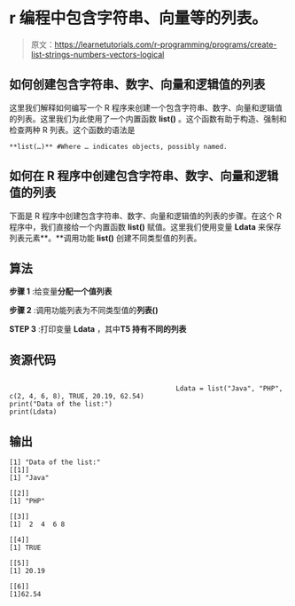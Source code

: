 # r 编程中包含字符串、向量等的列表。

> 原文：<https://learnetutorials.com/r-programming/programs/create-list-strings-numbers-vectors-logical>

## 如何创建包含字符串、数字、向量和逻辑值的列表

这里我们解释如何编写一个 R 程序来创建一个包含字符串、数字、向量和逻辑值的列表。这里我们为此使用了一个内置函数 **list()** 。这个函数有助于构造、强制和检查两种 R 列表。这个函数的语法是

```
**list(…)** #Where … indicates objects, possibly named. 

```

## 如何在 R 程序中创建包含字符串、数字、向量和逻辑值的列表

下面是 R 程序中创建包含字符串、数字、向量和逻辑值的列表的步骤。在这个 R 程序中，我们直接给一个内置函数 **list()** 赋值。这里我们使用变量 **Ldata** 来保存列表元素**。**调用功能 **list()** 创建不同类型值的列表。

## 算法

**步骤 1** :给变量**分配一个值列表**

**步骤 2** :调用功能列表为不同类型值的**列表()**

**STEP 3** :打印变量 **Ldata** ，其中**T5 持有不同的列表**

## 资源代码

```

                                          Ldata = list("Java", "PHP", c(2, 4, 6, 8), TRUE, 20.19, 62.54)
print("Data of the list:")
print(Ldata)

```

## 输出

```
[1] "Data of the list:"
[[1]]
[1] "Java"

[[2]]
[1] "PHP"

[[3]]
[1]  2  4  6 8

[[4]]
[1] TRUE

[[5]]
[1] 20.19

[[6]]
[1]62.54 
```